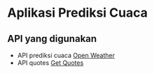 # Aplikasi Prediksi Cuaca
## API yang digunakan
- API prediksi cuaca [Open Weather](https://openweathermap.org/)
- API quotes [Get Quotes](https://goquotes.docs.apiary.io/)